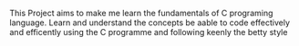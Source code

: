 This Project aims to make me learn the fundamentals of C programing language. 
Learn and understand the concepts
be aable to code effectively and efficently using the C programme and following keenly the betty style
